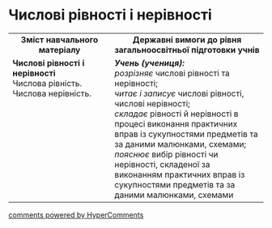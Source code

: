<div id="hypercomments_widget" class="js-hypercomments-widget invisible"></div>

# Числові рівності і нерівності
<table>
  <tr>
    <td width="40%" align="center"><b>Зміст навчального матеріалу<b></td>
    <td width="60%" align="center"><b>Державні вимоги до рівня загальноосвітньої підготовки учнів</b></td>
  </tr>
  <tr>
    <td width="40%" style="vertical-align:top !important;"><b>Числові рівності і нерівності</b><br>
Числова рівність.<br>
Числова нерівність.<br></td>
    <td width="60%" style="vertical-align:top !important;"><i><b>Учень (учениця):</b></i><br>
<i>розрізняє</i> числові рівності та нерівності;<br>
<i>читає і записує</i> числові рівності, числові нерівності;<br>
<i>складає</i> рівності й нерівності в процесі виконання практичних вправ із сукупностями предметів та за даними малюнками, схемами;<br>
<i>пояснює</i> вибір рівності чи нерівності, складеної за виконанням практичних вправ із сукупностями предметів та за даними малюнками, схемами<br></td>
  </tr>
</table>

<div class="js-hypercomments-container">
    <a href="http://hypercomments.com" class="hc-link" title="comments widget">comments powered by HyperComments</a>
</div>